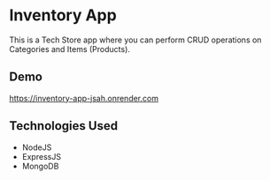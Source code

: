 
# Inventory App

This is a Tech Store app where you can perform CRUD operations on Categories and Items (Products).


## Demo

https://inventory-app-jsah.onrender.com


## Technologies Used
- NodeJS
- ExpressJS
- MongoDB

